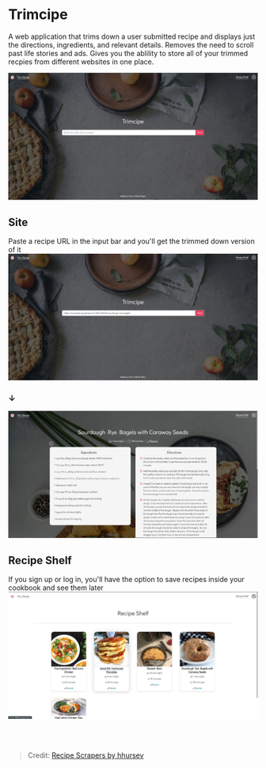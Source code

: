 # Trimcipe

A web application that trims down a user submitted recipe and displays just the directions, ingredients, and relevant details. Removes the need to scroll past life stories and ads. Gives you the ablility to store all of your trimmed recpies from different websites in one place.

![Picture of Trimcipe](https://raw.githubusercontent.com/kjsbot/trimcipe/master/screenshots/main.PNG)
<!--[Visit the site](https://www.google.com)-->

## Site
Paste a recipe URL in the input bar and you'll get the trimmed down version of it
![Picture of Trimcipe](https://raw.githubusercontent.com/kjsbot/trimcipe/master/screenshots/mainlink.png)
### ↓
![Picture of Trimmed Recipe](https://raw.githubusercontent.com/kjsbot/trimcipe/master/screenshots/recipe.PNG)

## Recipe Shelf
If you sign up or log in, you'll have the option to save recipes inside your cookbook and see them later
![Picture of User's Recipe Shelf](https://raw.githubusercontent.com/kjsbot/trimcipe/master/screenshots/shelf.png)

<br> <br>

> Credit: [Recipe Scrapers by hhursev](https://github.com/hhursev/recipe-scrapers)

